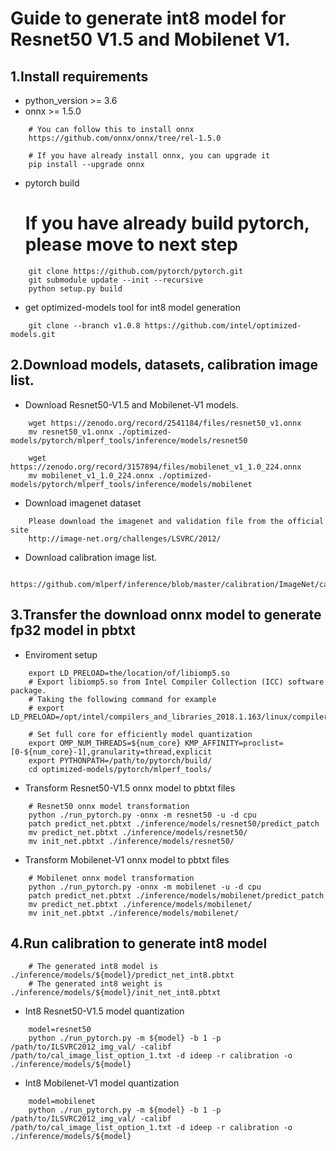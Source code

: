 # Guide to generate int8 model for Resnet50 V1.5 and Mobilenet V1.

## 1.Install requirements
- python_version >= 3.6
- onnx >= 1.5.0 
```  
    # You can follow this to install onnx 
    https://github.com/onnx/onnx/tree/rel-1.5.0
    
    # If you have already install onnx, you can upgrade it
    pip install --upgrade onnx
```
- pytorch build 
    # If you have already build pytorch, please move to next step

```
    git clone https://github.com/pytorch/pytorch.git 
    git submodule update --init --recursive
    python setup.py build
```

- get optimized-models tool for int8 model generation

```
    git clone --branch v1.0.8 https://github.com/intel/optimized-models.git
```

## 2.Download models, datasets, calibration image list.
- Download Resnet50-V1.5 and Mobilenet-V1 models. 

```
    wget https://zenodo.org/record/2541184/files/resnet50_v1.onnx
    mv resnet50_v1.onnx ./optimized-models/pytorch/mlperf_tools/inference/models/resnet50

    wget https://zenodo.org/record/3157894/files/mobilenet_v1_1.0_224.onnx
    mv mobilenet_v1_1.0_224.onnx ./optimized-models/pytorch/mlperf_tools/inference/models/mobilenet
```
 
- Download imagenet dataset

```
    Please download the imagenet and validation file from the official site
    http://image-net.org/challenges/LSVRC/2012/
```
 
- Download calibration image list.
 
```
    https://github.com/mlperf/inference/blob/master/calibration/ImageNet/cal_image_list_option_1.txt
```

## 3.Transfer the download onnx model to generate fp32 model in pbtxt 
- Enviroment setup
```
    export LD_PRELOAD=the/location/of/libiomp5.so      
    # Export libiomp5.so from Intel Compiler Collection (ICC) software package.
    # Taking the following command for example
    # export LD_PRELOAD=/opt/intel/compilers_and_libraries_2018.1.163/linux/compiler/lib/intel64/libiomp5.so
    
    # Set full core for efficiently model quantization
    export OMP_NUM_THREADS=${num_core} KMP_AFFINITY=proclist=[0-${num_core}-1],granularity=thread,explicit
    export PYTHONPATH=/path/to/pytorch/build/
    cd optimized-models/pytorch/mlperf_tools/
```
- Transform Resnet50-V1.5  onnx model to pbtxt files
```    
    # Resnet50 onnx model transformation
    python ./run_pytorch.py -onnx -m resnet50 -u -d cpu
    patch predict_net.pbtxt ./inference/models/resnet50/predict_patch
    mv predict_net.pbtxt ./inference/models/resnet50/
    mv init_net.pbtxt ./inference/models/resnet50/ 
```
- Transform Mobilenet-V1 onnx model to pbtxt files
```
    # Mobilenet onnx model transformation
    python ./run_pytorch.py -onnx -m mobilenet -u -d cpu 
    patch predict_net.pbtxt ./inference/models/mobilenet/predict_patch   
    mv predict_net.pbtxt ./inference/models/mobilenet/
    mv init_net.pbtxt ./inference/models/mobilenet/
```

## 4.Run calibration to generate int8 model

```
    # The generated int8 model is ./inference/models/${model}/predict_net_int8.pbtxt
    # The generated int8 weight is ./inference/models/${model}/init_net_int8.pbtxt
```
- Int8 Resnet50-V1.5 model quantization
```
    model=resnet50
    python ./run_pytorch.py -m ${model} -b 1 -p /path/to/ILSVRC2012_img_val/ -calibf /path/to/cal_image_list_option_1.txt -d ideep -r calibration -o ./inference/models/${model}
```
- Int8 Mobilenet-V1  model quantization
```
    model=mobilenet
    python ./run_pytorch.py -m ${model} -b 1 -p /path/to/ILSVRC2012_img_val/ -calibf /path/to/cal_image_list_option_1.txt -d ideep -r calibration -o ./inference/models/${model}
```
